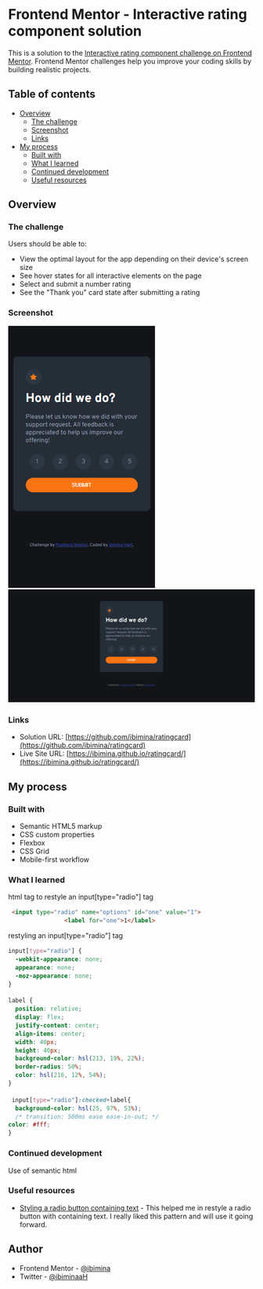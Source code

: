 # Frontend Mentor - Interactive rating component solution

This is a solution to the [Interactive rating component challenge on Frontend Mentor](https://www.frontendmentor.io/challenges/interactive-rating-component-koxpeBUmI). Frontend Mentor challenges help you improve your coding skills by building realistic projects. 

## Table of contents

- [Overview](#overview)
  - [The challenge](#the-challenge)
  - [Screenshot](#screenshot)
  - [Links](#links)
- [My process](#my-process)
  - [Built with](#built-with)
  - [What I learned](#what-i-learned)
  - [Continued development](#continued-development)
  - [Useful resources](#useful-resources)




## Overview

### The challenge

Users should be able to:

- View the optimal layout for the app depending on their device's screen size
- See hover states for all interactive elements on the page
- Select and submit a number rating
- See the "Thank you" card state after submitting a rating

### Screenshot

![mobile](Capture090.png)
![desktop](Capture091.png)




### Links

- Solution URL: [https://github.com/ibimina/ratingcard](https://github.com/ibimina/ratingcard)
- Live Site URL: [https://ibimina.github.io/ratingcard/](https://ibimina.github.io/ratingcard/)

## My process

### Built with

- Semantic HTML5 markup
- CSS custom properties
- Flexbox
- CSS Grid
- Mobile-first workflow



### What I learned


html tag to restyle an input[type="radio"] tag

```html
 <input type="radio" name="options" id="one" value="1">
                <label for="one">1</label>
```

restyling an input[type="radio"] tag
```css
input[type="radio"] {
  -webkit-appearance: none;
  appearance: none;
  -moz-appearance: none;
}

label {
  position: relative;
  display: flex;
  justify-content: center;
  align-items: center;
  width: 40px;
  height: 40px;
  background-color: hsl(213, 19%, 22%);
  border-radius: 50%;
  color: hsl(216, 12%, 54%);
}

 input[type="radio"]:checked+label{
  background-color: hsl(25, 97%, 53%);
  /* transition: 500ms ease ease-in-out; */
color: #fff;
}
```

### Continued development

Use of semantic html

### Useful resources

- [Styling a radio button containing text](https://stackoverflow.com/questions/4641752/css-how-to-style-a-selected-radio-buttons-label) - This helped me in restyle a radio button with containing text. I really liked this pattern and will use it going forward.



## Author

- Frontend Mentor - [@ibimina](https://www.frontendmentor.io/profile/ibimina)
- Twitter - [@ibiminaaH](https://www.twitter.com/ibiminaaH)




